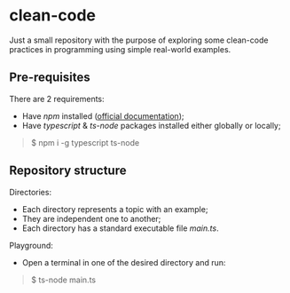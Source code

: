 # clean-code
Just a small repository with the purpose of exploring some clean-code practices in programming using simple real-world examples.

## Pre-requisites
There are 2 requirements:
- Have *npm* installed ([official documentation](https://docs.npmjs.com/downloading-and-installing-node-js-and-npm#using-a-node-installer-to-install-nodejs-and-npm));
- Have *typescript* & *ts-node* packages installed either globally or locally;
> $ npm i -g typescript ts-node

## Repository structure
Directories:
  - Each directory represents a topic with an example;
  - They are independent one to another;
  - Each directory has a standard executable file *main.ts*.

Playground:
  - Open a terminal in one of the desired directory and run:
  > $ ts-node main.ts